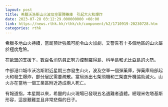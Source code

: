 ```yaml
---
layout: post
title: 希臘沃洛斯山火波及空軍彈藥庫　引起大火和爆炸
date: 2023-07-28 03:12:29.000000000 +08:00
link: https://news.rthk.hk/rthk/ch/component/k2/1710919-20230728.htm
categories: rthk
---
```


希臘多地山火持續，當局預計強風可能令山火加劇，又警告有十多個地區的山火屬於極度危險。

在歐盟的支援下，數百名消防員正努力控制羅得島、科孚島和尤比亞島的火勢。

中部港口城市沃洛斯附近星期三亦發生山火，波及空軍一個彈藥庫，彈藥庫局部起火和發生爆炸，部分居民需要疏散。當局派出七架飛機和三架直升機協助滅火。山火亦在當地一個工業區附近造成兩人死亡。

有報道指，本星期以來，希臘的山火現場已發現五名遇難者遺體。總理米佐塔基斯形容，這是艱難並且非常悲傷的日子。
